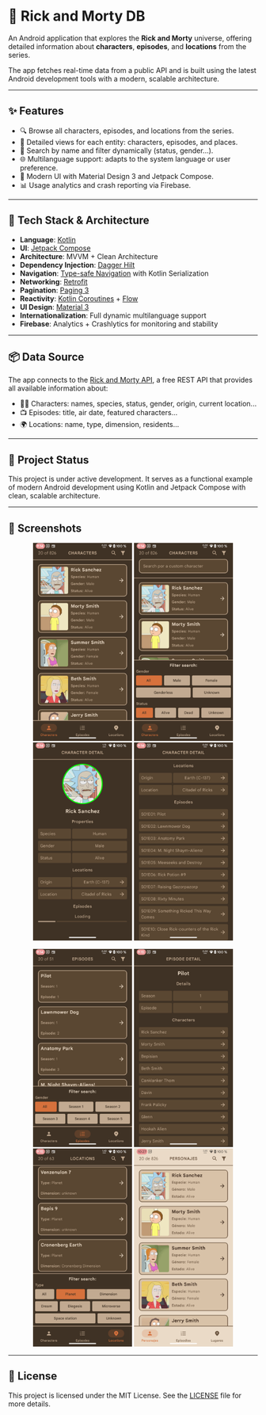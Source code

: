 
# 📱 Rick and Morty DB

An Android application that explores the **Rick and Morty** universe, offering detailed information about **characters**, **episodes**, and **locations** from the series.

The app fetches real-time data from a public API and is built using the latest Android development tools with a modern, scalable architecture.

---

## ✨ Features

- 🔍 Browse all characters, episodes, and locations from the series.
- 🧠 Detailed views for each entity: characters, episodes, and places.
- 🔎 Search by name and filter dynamically (status, gender...).
- 🌐 Multilanguage support: adapts to the system language or user preference.
- 📱 Modern UI with Material Design 3 and Jetpack Compose.
- 📊 Usage analytics and crash reporting via Firebase.

---

## 🧩 Tech Stack & Architecture

- **Language**: [Kotlin](https://kotlinlang.org/)
- **UI**: [Jetpack Compose](https://developer.android.com/jetpack/compose)
- **Architecture**: MVVM + Clean Architecture
- **Dependency Injection**: [Dagger Hilt](https://dagger.dev/hilt/)
- **Navigation**: [Type-safe Navigation](https://developer.android.google.cn/guide/navigation/design/type-safety) with Kotlin Serialization
- **Networking**: [Retrofit](https://square.github.io/retrofit/)
- **Pagination**: [Paging 3](https://developer.android.com/topic/libraries/architecture/paging/v3-overview)
- **Reactivity**: [Kotlin Coroutines](https://kotlinlang.org/docs/coroutines-overview.html) + [Flow](https://developer.android.com/kotlin/flow)
- **UI Design**: [Material 3](https://m3.material.io/)
- **Internationalization**: Full dynamic multilanguage support
- **Firebase**: Analytics + Crashlytics for monitoring and stability

---

## 📦 Data Source

The app connects to the [Rick and Morty API](https://rickandmortyapi.com/), a free REST API that provides all available information about:

- 👨‍🔬 Characters: names, species, status, gender, origin, current location...
- 📺 Episodes: title, air date, featured characters...
- 🌍 Locations: name, type, dimension, residents...

---

## 🧪 Project Status

This project is under active development. It serves as a functional example of modern Android development using Kotlin and Jetpack Compose with clean, scalable architecture.

---

## 🚀 Screenshots

<p align="center">
  <img src="screenshots/image_1.png" width="200" />
  <img src="screenshots/image_2.png" width="200" />
  <img src="screenshots/image_3.png" width="200" />
  <img src="screenshots/image_4.png" width="200" />
</p>
<p align="center">
  <img src="screenshots/image_5.png" width="200" />
  <img src="screenshots/image_6.png" width="200" />
  <img src="screenshots/image_7.png" width="200" />
  <img src="screenshots/image_8.png" width="200" />
</p>

---

## 📄 License

This project is licensed under the MIT License. See the [LICENSE](./LICENSE) file for more details.
